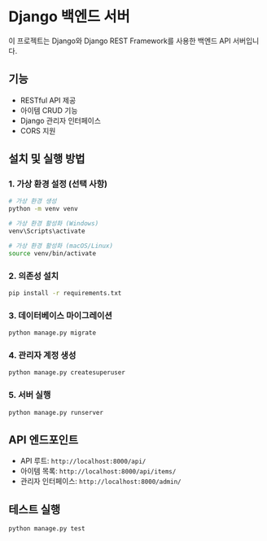 # Django 백엔드 서버

이 프로젝트는 Django와 Django REST Framework를 사용한 백엔드 API 서버입니다.

## 기능

- RESTful API 제공
- 아이템 CRUD 기능
- Django 관리자 인터페이스
- CORS 지원

## 설치 및 실행 방법

### 1. 가상 환경 설정 (선택 사항)

```bash
# 가상 환경 생성
python -m venv venv

# 가상 환경 활성화 (Windows)
venv\Scripts\activate

# 가상 환경 활성화 (macOS/Linux)
source venv/bin/activate
```

### 2. 의존성 설치

```bash
pip install -r requirements.txt
```

### 3. 데이터베이스 마이그레이션

```bash
python manage.py migrate
```

### 4. 관리자 계정 생성

```bash
python manage.py createsuperuser
```

### 5. 서버 실행

```bash
python manage.py runserver
```

## API 엔드포인트

- API 루트: `http://localhost:8000/api/`
- 아이템 목록: `http://localhost:8000/api/items/`
- 관리자 인터페이스: `http://localhost:8000/admin/`

## 테스트 실행

```bash
python manage.py test
```
